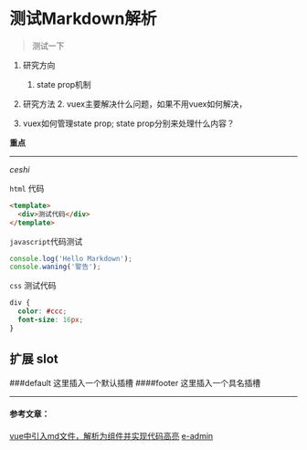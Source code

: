 # 测试Markdown解析



>  测试一下 

1. 研究方向
	1. state prop机制

2. 研究方法
	2. vuex主要解决什么问题，如果不用vuex如何解决，
  3. vuex如何管理state prop; state prop分别来处理什么内容？


**重点**
******

*ceshi*

`html` 代码

``` html
<template>
  <div>测试代码</div>
</template>
```

`javascript`代码测试

```  javascript
console.log('Hello Markdown');
console.waning('警告');
```

`css` 测试代码
``` css
div {
  color: #ccc;
  font-size: 16px;
}
```
## 扩展 slot 
###default
这里插入一个默认插槽
<slot></slot>
####footer
这里插入一个具名插槽
<slot name="footer"></slot>

******

#### 参考文章：  
 
<a href="https://segmentfault.com/a/1190000021085117?utm_source=weekly&utm_medium=email&utm_campaign=email_weekly" target="_blank">vue中引入md文件，解析为组件并实现代码高亮</a>
[e-admin](https://akebe.github.io/e-admin/#/install)
